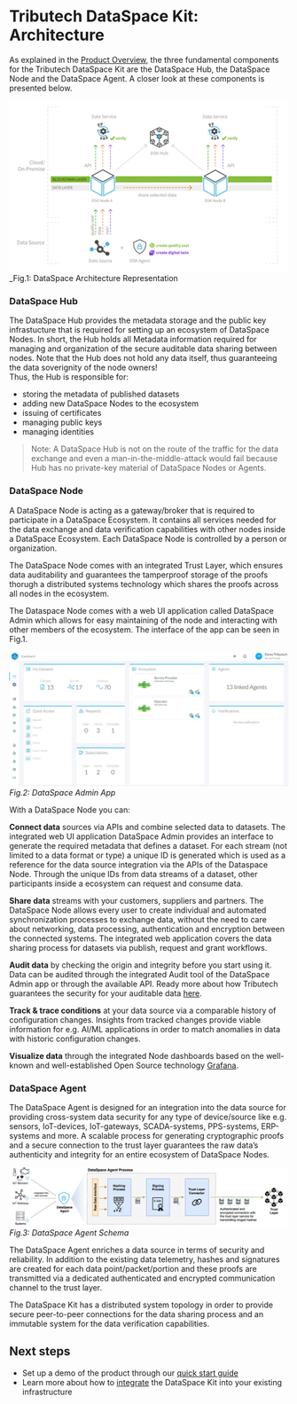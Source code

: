 # Tributech DataSpace Kit: Architecture

As explained in the [Product Overview](./product-overview.md), the three fundamental components for the Tributech DataSpace Kit are the DataSpace Hub, the DataSpace Node and the DataSpace Agent. A closer look at these components is presented below.

![DataSpace Architecture Representation](img/architecture.png)
_Fig.1: DataSpace Architecture Representation

### DataSpace Hub

The DataSpace Hub provides the metadata storage and the public key infrastucture that is required for setting up an ecosystem of DataSpace Nodes. In short, the Hub holds all Metadata information required for managing and organization of the secure auditable data sharing between nodes. Note that the Hub does not hold any data itself, thus guaranteeing the data soverignity of the node owners!<br/>
Thus, the Hub is responsible for:

- storing the metadata of published datasets
- adding new DataSpace Nodes to the ecosystem
- issuing of certificates
- managing public keys
- managing identities

> Note: A DataSpace Hub is not on the route of the traffic for the data exchange and even a man-in-the-middle-attack would fail because Hub has no private-key material of DataSpace Nodes or Agents.

### DataSpace Node

A DataSpace Node is acting as a gateway/broker that is required to participate in a DataSpace Ecosystem. It contains all services needed for the data exchange and data verification capabilities with other nodes inside a DataSpace Ecosystem. Each DataSpace Node is controlled by a person or organization.

The DataSpace Node comes with an integrated Trust Layer, which ensures data auditability and guarantees the tamperproof storage of the proofs thorugh a distributed systems technology which shares the proofs across all nodes in the ecosystem.

The Dataspace Node comes with a web UI application called DataSpace Admin which allows for easy maintaining of the node and interacting with other members of the ecosystem.
The interface of the app can be seen in Fig.1.

![DataSpace Admin App](./img/dataspace-admin_new.jpg)
_Fig.2: DataSpace Admin App_

With a DataSpace Node you can:

**Connect data** sources via APIs and combine selected data to datasets. The integrated web UI application DataSpace Admin provides an interface to generate the required metadata that defines a dataset. For each stream (not limited to a data format or type) a unique ID is generated which is used as a reference for the data source integration via the APIs of the Dataspace Node. Through the unique IDs from data streams of a dataset, other participants inside a ecosystem can request and consume data.

**Share data** streams with your customers, suppliers and partners. The DataSpace Node allows every user to create individual and automated synchronization processes to exchange data, without the need to care about networking, data processing, authentication and encryption between the connected systems. The integrated web application covers the data sharing process for datasets via publish, request and grant workflows.

**Audit data** by checking the origin and integrity before you start using it. Data can be audited through the integrated Audit tool of the DataSpace Admin app or through the available API. Ready more about how Tributech guarantees the security for your auditable data [here](./auditable-data.md).

**Track & trace conditions** at your data source via a comparable history of configuration changes. Insights from tracked changes provide viable information for e.g. AI/ML applications in order to match anomalies in data with historic configuration changes.

**Visualize data** through the integrated Node dashboards based on the well-known and well-established Open Source technology <a href="https://grafana.com/" target="_blank">Grafana</a>.


### DataSpace Agent

The DataSpace Agent is designed for an integration into the data source for providing cross-system data security for any type of device/source like e.g. sensors, IoT-devices, IoT-gateways, SCADA-systems, PPS-systems, ERP-systems and more. A scalable process for generating cryptographic proofs and a secure connection to the trust layer guarantees the raw data’s authenticity and integrity for an entire ecosystem of DataSpace Nodes.

![Trust Layer Schema](img/dataspace-agent-schema.png)
_Fig.3: DataSpace Agent Schema_

The DataSpace Agent enriches a data source in terms of security and reliability. In addition to the existing data telemetry, hashes and signatures are created for each data point/packet/portion and these proofs are transmitted via a dedicated authenticated and encrypted communication channel to the trust layer.

The DataSpace Kit has a distributed system topology in order to provide secure peer-to-peer connections for the data sharing process and an immutable system for the data verification capabilities.

## Next steps

- Set up a demo of the product through our [quick start guide](../quickstart/overview.md)
- Learn more about how to [integrate](../integration/overview.md) the DataSpace Kit into your existing infrastructure

